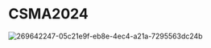 # CSMA2024

![269642247-05c21e9f-eb8e-4ec4-a21a-7295563dc24b](https://github.com/3MAH/CSMA2024/assets/22714778/4b76be88-e26c-49c9-95d9-5d1dfdf468f2)
